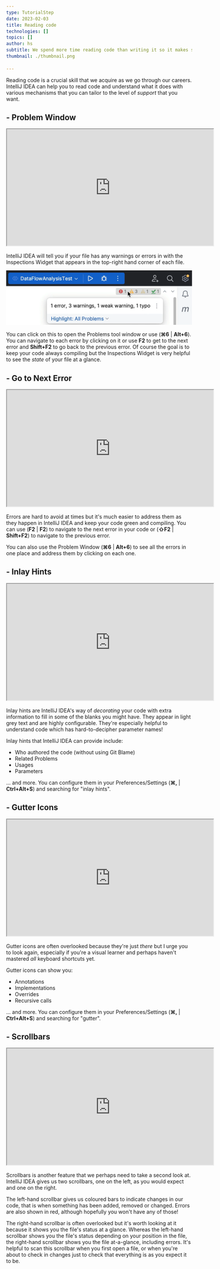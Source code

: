```yaml
---
type: TutorialStep
date: 2023-02-03
title: Reading code
technologies: []
topics: []
author: hs
subtitle: We spend more time reading code than writing it so it makes sense to invest effort in learning how the IDE can help us here.
thumbnail: ./thumbnail.png

---
```


Reading code is a crucial skill that we acquire as we go through our careers. IntelliJ IDEA can help you to read code and understand what it does with various mechanisms that you can tailor to the level of *support* that you want.

## - Problem Window

<iframe width="560" height="315" src="https://www.youtube.com/embed/hn51Z91rO4k" >
</iframe>

IntelliJ IDEA will tell you if your file has any warnings or errors in with the Inspections Widget that appears in the top-right hand corner of each file.

![inspections-widget.png](inspections-widget.png)

You can click on this to open the Problems tool window or use (**⌘6** | **Alt+6**). You can navigate to each error by clicking on it or use **F2** to get to the next error and **Shift+F2** to go back to the previous error. Of course the goal is to keep your code always compiling but the Inspections Widget is very helpful to see the *state* of your file at a glance.

## - Go to Next Error

<iframe width="560" height="315" src="https://www.youtube.com/embed/UfN8iWKHvt0" >
</iframe>

Errors are hard to avoid at times but it's much easier to address them as they happen in IntelliJ IDEA and keep your code green and compiling. You can use (**F2** | **F2**) to navigate to the next error in your code or (**⇧F2** | **Shift+F2**) to navigate to the previous error.

You can also use the Problem Window (**⌘6** | **Alt+6**) to see all the errors in one place and address them by clicking on each one.

## - Inlay Hints 

<iframe width="560" height="315" src="https://www.youtube.com/embed/UfN8iWKHvt0" >
</iframe>

Inlay hints are IntelliJ IDEA's way of *decorating* your code with extra information to fill in some of the blanks you might have. They appear in light grey text and are highly configurable. They're especially helpful to understand code which has hard-to-decipher parameter names!

Inlay hints that IntelliJ IDEA can provide include:
- Who authored the code (without using Git Blame)
- Related Problems
- Usages 
- Parameters

... and more. You can configure them in your Preferences/Settings (**⌘,** | **Ctrl+Alt+S**) and searching for "inlay hints". 

## - Gutter Icons

<iframe width="560" height="315" src="https://www.youtube.com/embed/UfN8iWKHvt0" >
</iframe>

Gutter icons are often overlooked because they're just *there* but I urge you to look again, especially if you're a visual learner and perhaps haven't mastered *all* keyboard shortcuts yet. 

Gutter icons can show you:
- Annotations
- Implementations
- Overrides 
- Recursive calls

... and more. You can configure them in your Preferences/Settings (**⌘,** | **Ctrl+Alt+S**) and searching for "gutter".

## - Scrollbars

<iframe width="560" height="315" src="https://www.youtube.com/embed/UfN8iWKHvt0" >
</iframe>

Scrollbars is another feature that we perhaps need to take a second look at. IntelliJ IDEA gives us two scrollbars, one on the left, as you would expect and one on the right. 

The left-hand scrollbar gives us coloured bars to indicate changes in our code, that is when something has been added, removed or changed. Errors are also shown in red, although hopefully you won't have any of those!

The right-hand scrollbar is often overlooked but it's worth looking at it because it shows you the file's status at a glance. Whereas the left-hand scrollbar shows you the file's status depending on your position in the file, the right-hand scrollbar shows you the file at-a-glance, including errors. It's helpful to scan this scrollbar when you first open a file, or when you're about to check in changes just to check that everything is as you expect it to be.